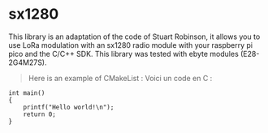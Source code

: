# sx1280

This library is an adaptation of the code of Stuart Robinson, it allows you to use LoRa modulation with an sx1280 radio module with your raspberry pi pico and the C/C++ SDK. This library was tested with ebyte modules (E28-2G4M27S). 

> Here is an example of CMakeList :
Voici un code en C :

    int main()
    {
        printf("Hello world!\n");
        return 0;
    }
